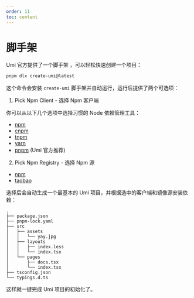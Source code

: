 ```yaml
---
order: 11
toc: content
---
```

# 脚手架

Umi 官方提供了一个脚手架 ，可以轻松快速创建一个项目：

```bash
pnpm dlx create-umi@latest
```

这个命令会安装 `create-umi` 脚手架并自动运行，运行后提供了两个可选项：

1. Pick Npm Client - 选择 Npm 客户端

你可以从以下几个选项中选择习惯的 Node 依赖管理工具：

- [npm](https://www.npmjs.com/)
- [cnpm](https://github.com/cnpm/cnpm)
- [tnpm](https://web.npm.alibaba-inc.com/)
- [yarn](https://yarnpkg.com/)
- [pnpm](https://pnpm.io/) (Umi 官方推荐)

2. Pick Npm Registry - 选择 Npm 源

- [npm](https://www.npmjs.com/)
- [taobao](https://npmmirror.com/)

选择后会自动生成一个最基本的 Umi 项目，并根据选中的客户端和镜像源安装依赖：

```text
.
├── package.json
├── pnpm-lock.yaml
├── src
│   ├── assets
│   │   └── yay.jpg
│   ├── layouts
│   │   ├── index.less
│   │   └── index.tsx
│   └── pages
│       ├── docs.tsx
│       └── index.tsx
├── tsconfig.json
└── typings.d.ts
```

这样就一键完成 Umi 项目的初始化了。

